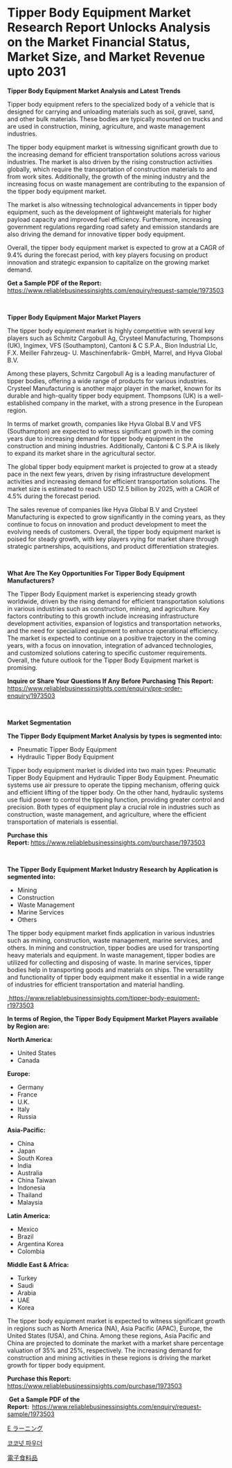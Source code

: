 <p><h1>Tipper Body Equipment Market Research Report Unlocks Analysis on the Market Financial Status, Market Size, and Market Revenue upto 2031</h1></p><p><strong>Tipper Body Equipment Market Analysis and Latest Trends</strong></p>
<p><p>Tipper body equipment refers to the specialized body of a vehicle that is designed for carrying and unloading materials such as soil, gravel, sand, and other bulk materials. These bodies are typically mounted on trucks and are used in construction, mining, agriculture, and waste management industries.</p><p>The tipper body equipment market is witnessing significant growth due to the increasing demand for efficient transportation solutions across various industries. The market is also driven by the rising construction activities globally, which require the transportation of construction materials to and from work sites. Additionally, the growth of the mining industry and the increasing focus on waste management are contributing to the expansion of the tipper body equipment market.</p><p>The market is also witnessing technological advancements in tipper body equipment, such as the development of lightweight materials for higher payload capacity and improved fuel efficiency. Furthermore, increasing government regulations regarding road safety and emission standards are also driving the demand for innovative tipper body equipment.</p><p>Overall, the tipper body equipment market is expected to grow at a CAGR of 9.4% during the forecast period, with key players focusing on product innovation and strategic expansion to capitalize on the growing market demand.</p></p>
<p><strong>Get a Sample PDF of the Report:&nbsp;</strong> <a href="https://www.reliablebusinessinsights.com/enquiry/request-sample/1973503">https://www.reliablebusinessinsights.com/enquiry/request-sample/1973503</a></p>
<p>&nbsp;</p>
<p><strong>Tipper Body Equipment Major Market Players</strong></p>
<p><p>The tipper body equipment market is highly competitive with several key players such as Schmitz Cargobull Ag, Crysteel Manufacturing, Thompsons (UK), Ingimex, VFS (Southampton), Cantoni & C S.P.A., Bion Industrial Llc, F.X. Meiller Fahrzeug- U. Maschinenfabrik- GmbH, Marrel, and Hyva Global B.V.</p><p>Among these players, Schmitz Cargobull Ag is a leading manufacturer of tipper bodies, offering a wide range of products for various industries. Crysteel Manufacturing is another major player in the market, known for its durable and high-quality tipper body equipment. Thompsons (UK) is a well-established company in the market, with a strong presence in the European region.</p><p>In terms of market growth, companies like Hyva Global B.V and VFS (Southampton) are expected to witness significant growth in the coming years due to increasing demand for tipper body equipment in the construction and mining industries. Additionally, Cantoni & C S.P.A is likely to expand its market share in the agricultural sector.</p><p>The global tipper body equipment market is projected to grow at a steady pace in the next few years, driven by rising infrastructure development activities and increasing demand for efficient transportation solutions. The market size is estimated to reach USD 12.5 billion by 2025, with a CAGR of 4.5% during the forecast period.</p><p>The sales revenue of companies like Hyva Global B.V and Crysteel Manufacturing is expected to grow significantly in the coming years, as they continue to focus on innovation and product development to meet the evolving needs of customers. Overall, the tipper body equipment market is poised for steady growth, with key players vying for market share through strategic partnerships, acquisitions, and product differentiation strategies.</p></p>
<p>&nbsp;</p>
<p><strong>What Are The Key Opportunities For Tipper Body Equipment Manufacturers?</strong></p>
<p><p>The Tipper Body Equipment market is experiencing steady growth worldwide, driven by the rising demand for efficient transportation solutions in various industries such as construction, mining, and agriculture. Key factors contributing to this growth include increasing infrastructure development activities, expansion of logistics and transportation networks, and the need for specialized equipment to enhance operational efficiency. The market is expected to continue on a positive trajectory in the coming years, with a focus on innovation, integration of advanced technologies, and customized solutions catering to specific customer requirements. Overall, the future outlook for the Tipper Body Equipment market is promising.</p></p>
<p><strong>Inquire or Share Your Questions If Any Before Purchasing This Report:</strong> <a href="https://www.reliablebusinessinsights.com/enquiry/pre-order-enquiry/1973503">https://www.reliablebusinessinsights.com/enquiry/pre-order-enquiry/1973503</a></p>
<p>&nbsp;</p>
<p><strong>Market Segmentation</strong></p>
<p><strong>The Tipper Body Equipment Market Analysis by types is segmented into:</strong></p>
<p><ul><li>Pneumatic Tipper Body Equipment</li><li>Hydraulic Tipper Body Equipment</li></ul></p>
<p><p>Tipper body equipment market is divided into two main types: Pneumatic Tipper Body Equipment and Hydraulic Tipper Body Equipment. Pneumatic systems use air pressure to operate the tipping mechanism, offering quick and efficient lifting of the tipper body. On the other hand, hydraulic systems use fluid power to control the tipping function, providing greater control and precision. Both types of equipment play a crucial role in industries such as construction, waste management, and agriculture, where the efficient transportation of materials is essential.</p></p>
<p><strong>Purchase this Report:&nbsp;</strong><a href="https://www.reliablebusinessinsights.com/purchase/1973503">https://www.reliablebusinessinsights.com/purchase/1973503</a></p>
<p>&nbsp;</p>
<p><strong>The Tipper Body Equipment Market Industry Research by Application is segmented into:</strong></p>
<p><ul><li>Mining</li><li>Construction</li><li>Waste Management</li><li>Marine Services</li><li>Others</li></ul></p>
<p><p>The tipper body equipment market finds application in various industries such as mining, construction, waste management, marine services, and others. In mining and construction, tipper bodies are used for transporting heavy materials and equipment. In waste management, tipper bodies are utilized for collecting and disposing of waste. In marine services, tipper bodies help in transporting goods and materials on ships. The versatility and functionality of tipper body equipment make it essential in a wide range of industries for efficient transportation and material handling.</p></p>
<p><a href="https://www.reliablebusinessinsights.com/tipper-body-equipment-r1973503">&nbsp;https://www.reliablebusinessinsights.com/tipper-body-equipment-r1973503</a></p>
<p><strong>In terms of Region, the Tipper Body Equipment Market Players available by Region are:</strong></p>
<p>
    <p> <strong> North America: </strong>
        <ul>
            <li>United States</li>
            <li>Canada</li>
        </ul>
        </p> 
    <p> <strong> Europe: </strong>
        <ul>
            <li>Germany</li>
            <li>France</li>
            <li>U.K.</li>
            <li>Italy</li>
            <li>Russia</li>
        </ul>
        </p> 
    <p> <strong> Asia-Pacific: </strong>
        <ul>
            <li>China</li>
            <li>Japan</li>
            <li>South Korea</li>
            <li>India</li>
            <li>Australia</li>
            <li>China Taiwan</li>
            <li>Indonesia</li>
            <li>Thailand</li>
            <li>Malaysia</li>
        </ul>
        </p> 
    <p> <strong> Latin America: </strong>
        <ul>
            <li>Mexico</li>
            <li>Brazil</li>
            <li>Argentina Korea</li>
            <li>Colombia</li>
        </ul>
        </p> 
    <p> <strong> Middle East & Africa: </strong>
        <ul>
            <li>Turkey</li>
            <li>Saudi</li>
            <li>Arabia</li>
            <li>UAE</li>
            <li>Korea</li>
        </ul>
    </p>
    </p>
<p><p>The tipper body equipment market is expected to witness significant growth in regions such as North America (NA), Asia Pacific (APAC), Europe, the United States (USA), and China. Among these regions, Asia Pacific and China are projected to dominate the market with a market share percentage valuation of 35% and 25%, respectively. The increasing demand for construction and mining activities in these regions is driving the market growth for tipper body equipment.</p></p>
<p><strong>Purchase this Report: </strong><a href="https://www.reliablebusinessinsights.com/purchase/1973503">https://www.reliablebusinessinsights.com/purchase/1973503</a></p>
<p>&nbsp;<strong>Get a Sample PDF of the Report:&nbsp;&nbsp;</strong><a href="https://www.reliablebusinessinsights.com/enquiry/request-sample/1973503">https://www.reliablebusinessinsights.com/enquiry/request-sample/1973503</a></p>
<p><strong></strong></p>
<p><p><a href="https://github.com/decker5351/Market-Research-Report-List-1/blob/main/3562772155683.md">E ラーニング</a></p><p><a href="https://medium.com/@edaunhshhs/%EC%BD%94%EC%BD%94%EB%84%9B-%EA%B0%80%EB%A3%A8-%EC%8B%9C%EC%9E%A5%EC%9D%98-%EB%96%A0%EC%98%A4%EB%A5%B4%EB%8A%94-%ED%8A%B8%EB%A0%8C%EB%93%9C-2024%EB%85%84%EB%B6%80%ED%84%B0-2031%EB%85%84%EA%B9%8C%EC%A7%80%EC%9D%98-%EA%B8%80%EB%A1%9C%EB%B2%8C-%EC%A0%84%EB%A7%9D%EA%B3%BC-%EB%AF%B8%EB%9E%98-%EC%A0%84%EB%A7%9D-9f38378a6d0a">코코넛 파우더</a></p><p><a href="https://github.com/KaydenJohns1964/Market-Research-Report-List-2/blob/main/2035004155682.md">電子食料品</a></p></p>
